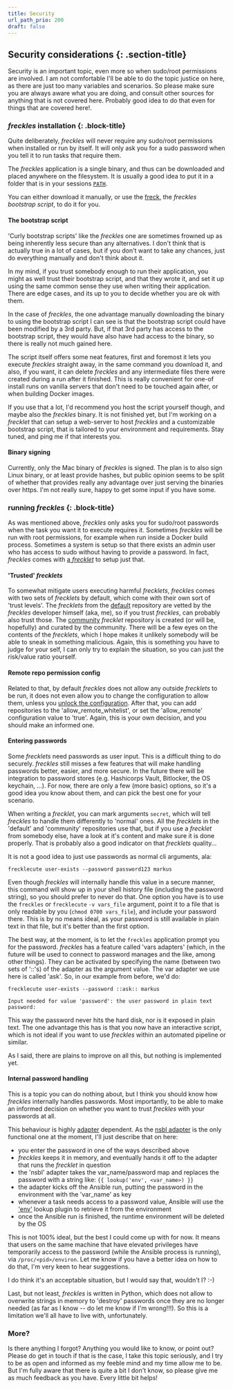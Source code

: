 ```yaml
---
title: Security
url_path_prio: 200
draft: false
---
```


## Security considerations {: .section-title}
<div class="section-block" markdown="1">

Security is an important topic, even more so when sudo/root permissions are involved. I am not comfortable I'll be able to do the topic
justice on here, as there are just too many variables and scenarios. So please make sure you are always aware what you are doing, and consult
other sources for anything that is not covered here. Probably good idea to do that even for things that are covered here!.

### *freckles* installation {: .block-title}
<div class="section-block" markdown="1">

Quite deliberately, *freckles* will never require any sudo/root permissions when installed or run by itself. It will only ask you for a sudo password
when you tell it to run tasks that require them.

The *freckles* application is a single binary, and thus can be downloaded and placed anywhere on the filesystem. It is usually a good idea
to put it in a folder that is in your sessions [``PATH``](https://www.cs.purdue.edu/homes/bb/cs348/www-S08/unix_path.html).

You can either download it manually, or use the [freck](https://gitlab.com/freckles-io/freck), the *freckles bootstrap script*, to do it for you.
</div>

#### The bootstrap script
<div class="section-block" markdown="1">

'Curly bootstrap scripts' like the *freckles* one are sometimes frowned up as being inherently less secure than any alternatives. I don't think
that is actually true in a lot of cases, but if you don't want to take any chances, just do everything manually and don't think about it.

In my mind, if you trust somebody enough to run their application, you might as well trust their bootstrap script, and that they wrote it, and set it up
using the same common sense they use when writing their application. There are edge cases, and its up to you to decide whether you are ok with them.

In the case of *freckles*, the one advantage manually downloading the binary to using the bootstrap script I can see is that the bootstrap script
could have been modified by a 3rd party. But, if that 3rd party has access to the bootstrap script, they would have also have had access to the binary, so there is really not much gained here.

The script itself offers some neat features, first and foremost it lets you execute *freckles* straight away, in the same command you download it, and also, if you want, it can delete *freckles* and any intermediate files there were created during a run after it finished. This is really convenient for one-of install runs on vanilla servers that don't need to be touched again after, or when building Docker images.

If you use that a lot, I'd recommend you host the script yourself though, and maybe also the *freckles* binary. It is not finished yet, but I'm working on a *frecklet* that can setup a web-server to host *freckles* and a customizable bootstrap script, that is tailored to your environment and requirements. Stay tuned, and ping me if that interests you.

</div>

#### Binary signing
<div class="section-block" markdown="1">

Currently, only the Mac binary of *freckles* is signed. The plan is to also sign Linux binary, or at least provide hashes, but public opinion seems to be
split of whether that provides really any advantage over just serving the binaries over https. I'm not really sure, happy to get some input if you have some.

</div>

### running *freckles* {: .block-title}
<div class="section-block" markdown="1">

As was mentioned above, *freckles* only asks you for sudo/root passwords when the task you want it to execute requires it. Sometimes *freckles* will be
run with root permissions, for example when run inside a Docker build process. Sometimes a system is setup so that there exists an admin user who has
access to sudo without having to provide a password. In fact, *freckles* comes with [a *frecklet*](/frecklets/system/passwordless-sudo-users) to setup just that.

#### 'Trusted' *frecklets*

To somewhat mitigate users executing harmful *frecklets*, *freckles* comes with two sets of *frecklets* by default, which come with their own sort of 'trust levels'. The *frecklets* from the [default](/frecklets/default) repository are vetted by the *freckles* developer himself (aka, me), so if you trust *freckles*, can probably also trust those. The [community](/frecklets/community) *frecklet* repository is created (or will be, hopefully) and curated by the community. There will be a few eyes on the contents of the *frecklets*, which I hope makes it unlikely somebody will be able to sneak in something malicious. Again, this is something you have to judge for your self, I can only try to explain the situation, so you can just the risk/value ratio yourself.

#### Remote repo permission config

Related to that, by default *freckles* does not allow any outside *frecklets* to be run, it does not even allow you to change the configuration to allow them, unless you [unlock the configuration](/configuration/contexts). After that, you can add repositories to the 'allow_remote_whitelist', or set the 'allow_remote' configuration value to 'true'. Again, this is your own decision, and you should make an informed one.

#### Entering passwords

Some *frecklets* need passwords as user input. This is a difficult thing to do securely. *freckles* still misses a few features that will make handling
passwords better, easier, and more secure. In the future there will be integration to password stores (e.g. Hashicorps Vault, Bitlocker, the OS keychain, ...). For now, there are only a few (more basic) options, so it's a good idea you know about them, and can pick the best one for your scenario.

When writing a *frecklet*, you can mark arguments ``secret``, which will tell *freckles* to handle them differently to 'normal' ones. All the *frecklets*
in the 'default' and 'community' repositories use that, but if you use a *frecklet* from somebody else, have a look at it's content and make sure it
is done properly. That is probably also a good indicator on that *frecklets* quality...

It is not a good idea to just use passwords as normal cli arguments, ala:

```console
frecklecute user-exists --password password123 markus
```

Even though *freckles* will internally handle this value in a secure manner, this command will show up in your shell history file (including the password string), so you should prefer to never do that. One option you have is to use the ``freckles`` or ``frecklecute`` ``-v vars_file`` argument, point it to a file that is only readable by you (``chmod 0700 vars_file``), and include your password there. This is by no means ideal, as your password is still available in plain text in that file, but it's better than the first option.

The best way, at the moment, is to let the ``freckles`` application prompt you for the password. *freckles* has a feature called 'vars adapters' (which, in the future will be used to connect to password manages and the like, among other things). They can be activated by specifying the name (between two sets of '::'s) of the adapter as the argument value. The var adapter we use here is called 'ask'. So, in our example from before, we'd do:

  ```console
frecklecute user-exists --password ::ask:: markus

Input needed for value 'password': the user password in plain text
  password:
```

This way the password never hits the hard disk, nor is it exposed in plain text. The one advantage this has is that you now have an interactive script, which is not ideal if you want to use *freckles* within an automated pipeline or similar.

As I said, there are plains to improve on all this, but nothing is implemented yet.

#### Internal password handling

This is a topic you can do nothing about, but I think you should know how *freckles* internally handles passwords. Most importantly, to be able to make an informed decision on whether you want to trust *freckles* with your passwords at all.

This behaviour is highly [adapter](/doc/adapters) dependent. As  the [nsbl adapter](/doc/adapters/nsbl) is the only functional one at the moment, I'll just describe that on here:

- you enter the password in one of the ways described above
- *freckles* keeps it in memory, and eventually hands it off to the adapter that runs the *frecklet* in question
- the 'nsbl' adapter takes the var_name/password map and replaces the password with a string like: ``{{ lookup('env', <var_name>) }}``
- the adapter kicks off the Ansible run, putting the password in the environment with the 'var_name' as key
- whenever a task needs access to a password value, Ansible will use the ['env'](https://docs.ansible.com/ansible/latest/plugins/lookup/env.html) lookup plugin to retrieve it from the environment
- once the Ansible run is finished, the runtime environment will be deleted by the OS

This is not 100% ideal, but the best I could come up with for now. It means that users on the same machine that have elevated privileges have temporarily access to the password (while the Ansible process is running), via ``/proc/<pid>/environ``. Let me know if you have a better idea on how to do that, I'm very keen to hear suggestions.

I do think it's an acceptable situation, but I would say that, wouldn't I? :-)


Last, but not least, *freckles* is written in Python, which does not allow to overwrite strings in memory to 'destroy' passwords once they are no longer needed (as far as I know -- do let me know if I'm wrong!!!). So this is a limitation we'll all have to live with, unfortunately.

</div>

</div>


### More?
<div class="section-block" markdown="1">

Is there anything I forgot? Anything you would like to know, or point out? Please do get in touch if that is the case,
I take this topic seriously, and I try to be as open and informed as my feeble mind and my time allow me to be. But I'm
 fully aware that there is quite a bit I don't know, so please give me as much feedback as you have. Every little bit helps!
